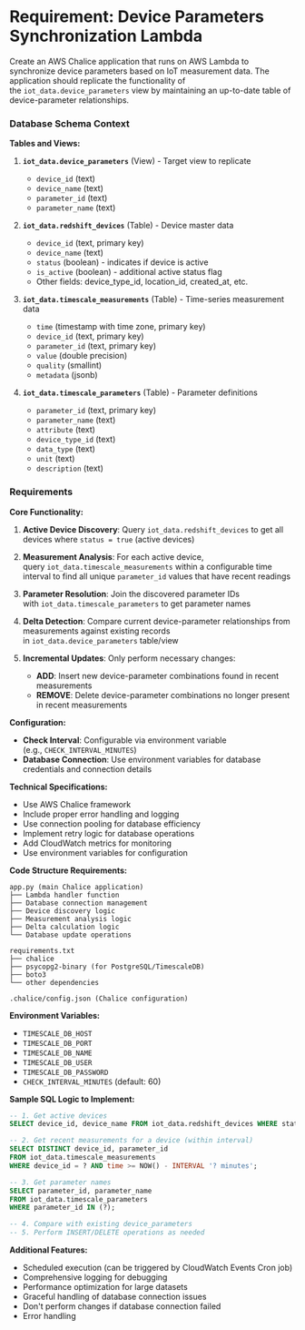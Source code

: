 # Requirement: Device Parameters Synchronization Lambda

Create an AWS Chalice application that runs on AWS Lambda to synchronize device parameters based on IoT measurement data. The application should replicate the functionality of the `iot_data.device_parameters` view by maintaining an up-to-date table of device-parameter relationships.

### Database Schema Context

**Tables and Views:**

1. **`iot_data.device_parameters`** (View) - Target view to replicate
    
    - `device_id` (text)
    - `device_name` (text)
    - `parameter_id` (text)
    - `parameter_name` (text)
2. **`iot_data.redshift_devices`** (Table) - Device master data
    
    - `device_id` (text, primary key)
    - `device_name` (text)
    - `status` (boolean) - indicates if device is active
    - `is_active` (boolean) - additional active status flag
    - Other fields: device_type_id, location_id, created_at, etc.
3. **`iot_data.timescale_measurements`** (Table) - Time-series measurement data
    
    - `time` (timestamp with time zone, primary key)
    - `device_id` (text, primary key)
    - `parameter_id` (text, primary key)
    - `value` (double precision)
    - `quality` (smallint)
    - `metadata` (jsonb)
4. **`iot_data.timescale_parameters`** (Table) - Parameter definitions
    
    - `parameter_id` (text, primary key)
    - `parameter_name` (text)
    - `attribute` (text)
    - `device_type_id` (text)
    - `data_type` (text)
    - `unit` (text)
    - `description` (text)

### Requirements

**Core Functionality:**

1. **Active Device Discovery**: Query `iot_data.redshift_devices` to get all devices where `status = true` (active devices)
    
2. **Measurement Analysis**: For each active device, query `iot_data.timescale_measurements` within a configurable time interval to find all unique `parameter_id` values that have recent readings
    
3. **Parameter Resolution**: Join the discovered parameter IDs with `iot_data.timescale_parameters` to get parameter names
    
4. **Delta Detection**: Compare current device-parameter relationships from measurements against existing records in `iot_data.device_parameters` table/view
    
5. **Incremental Updates**: Only perform necessary changes:
    
    - **ADD**: Insert new device-parameter combinations found in recent measurements
    - **REMOVE**: Delete device-parameter combinations no longer present in recent measurements

**Configuration:**

- **Check Interval**: Configurable via environment variable (e.g., `CHECK_INTERVAL_MINUTES`)
- **Database Connection**: Use environment variables for database credentials and connection details

**Technical Specifications:**

- Use AWS Chalice framework
- Include proper error handling and logging
- Use connection pooling for database efficiency
- Implement retry logic for database operations
- Add CloudWatch metrics for monitoring
- Use environment variables for configuration

**Code Structure Requirements:**
```text
app.py (main Chalice application)
├── Lambda handler function
├── Database connection management
├── Device discovery logic
├── Measurement analysis logic
├── Delta calculation logic
└── Database update operations

requirements.txt
├── chalice
├── psycopg2-binary (for PostgreSQL/TimescaleDB)
├── boto3
└── other dependencies

.chalice/config.json (Chalice configuration)
```

**Environment Variables:**

- `TIMESCALE_DB_HOST`
- `TIMESCALE_DB_PORT`
- `TIMESCALE_DB_NAME`
- `TIMESCALE_DB_USER`
- `TIMESCALE_DB_PASSWORD`
- `CHECK_INTERVAL_MINUTES` (default: 60)

**Sample SQL Logic to Implement:**
```sql
-- 1. Get active devices
SELECT device_id, device_name FROM iot_data.redshift_devices WHERE status = true;

-- 2. Get recent measurements for a device (within interval)
SELECT DISTINCT device_id, parameter_id 
FROM iot_data.timescale_measurements 
WHERE device_id = ? AND time >= NOW() - INTERVAL '? minutes';

-- 3. Get parameter names
SELECT parameter_id, parameter_name 
FROM iot_data.timescale_parameters 
WHERE parameter_id IN (?);

-- 4. Compare with existing device_parameters
-- 5. Perform INSERT/DELETE operations as needed
```

**Additional Features:**

- Scheduled execution (can be triggered by CloudWatch Events Cron job)
- Comprehensive logging for debugging
- Performance optimization for large datasets
- Graceful handling of database connection issues
- Don't perform changes if database connection failed
- Error handling 